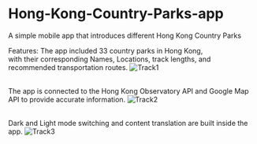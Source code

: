 # Hong-Kong-Country-Parks-app
A simple mobile app that introduces different Hong Kong Country Parks

Features: 
The app included 33 country parks in Hong Kong, 
<br/>
with their corresponding Names, Locations, track lengths, and recommended transportation routes.
![Track1](https://github.com/user-attachments/assets/16e2908a-c07e-4991-927d-c2eb2566e749)
<br/>
<br/>

The app is connected to the Hong Kong Observatory API and Google Map API to provide accurate information.
![Track2](https://github.com/user-attachments/assets/fad1093a-9de9-4c7f-a153-a35a82a71866)
<br/>
<br/>

Dark and Light mode switching and content translation are built inside the app.
![Track3](https://github.com/user-attachments/assets/0f4bd7ae-d9c3-48b8-a4d9-99c0658f1b2d)
